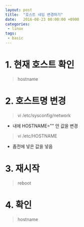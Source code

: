 ```yaml
---
layout: post
title:  "호스트 네임 변경하기"
date:   2016-08-23 00:00:00 +0900
categories:
 - linux
tags: 
 - basic
---
```

# 1. 현재 호스트 확인
> hostname

# 2. 호스트명 변경
> vi /etc/sysconfig/network

- 내에 HOSTNAME="" 안 값을 변경

> vi /etc/HOSTNAME

- 좀전에 넣은 값을 넣음

# 3. 재시작
> reboot

# 4. 확인
> hostname

 